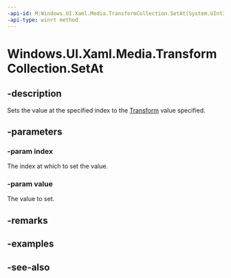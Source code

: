 ```yaml
---
-api-id: M:Windows.UI.Xaml.Media.TransformCollection.SetAt(System.UInt32,Windows.UI.Xaml.Media.Transform)
-api-type: winrt method
---
```


<!-- Method syntax
public void SetAt(System.UInt32 index, Windows.UI.Xaml.Media.Transform value)
-->

# Windows.UI.Xaml.Media.TransformCollection.SetAt

## -description
Sets the value at the specified index to the [Transform](transform.md) value specified.



## -parameters
### -param index
The index at which to set the value.

### -param value
The value to set.

## -remarks

## -examples

## -see-also
